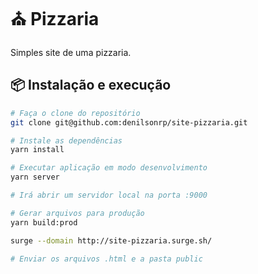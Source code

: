 # ⛪ Pizzaria 

Simples site de uma pizzaria.

## 📦 Instalação e execução

```bash
# Faça o clone do repositório
git clone git@github.com:denilsonrp/site-pizzaria.git
```

```bash
# Instale as dependências
yarn install
```

```bash
# Executar aplicação em modo desenvolvimento
yarn server

# Irá abrir um servidor local na porta :9000
```

```bash
# Gerar arquivos para produção
yarn build:prod

surge --domain http://site-pizzaria.surge.sh/

# Enviar os arquivos .html e a pasta public
```